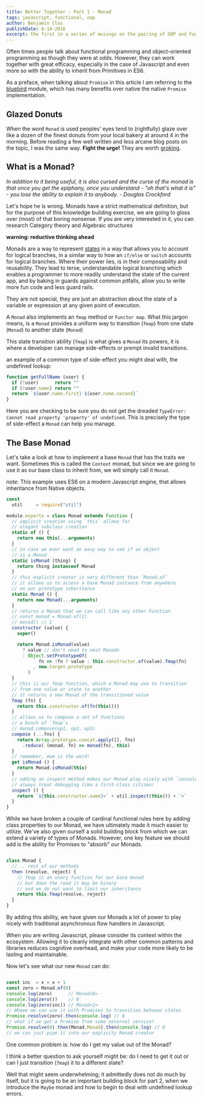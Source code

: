 ```yaml
---
title: Better Together - Part 1 - Monad
tags: javascript, functional, oop
author: Benjamin Clos
publishDate: 8-14-2016
excerpt: the first in a series of musings on the pairing of OOP and Functional programming. Beginning with jargon destructuring and building a base Monad.
---
```


Often times people talk about functional programming and object-oriented programming as though they were at odds.  However, they can work together with great efficacy, especially in the case of Javascript and even more so with the ability to inherit from Primitives in ES6.

As a preface, when talking about `Promise` in this article I am referring to the [bluebird](http://bluebirdjs.com/) module, which has many benefits over native the native `Promise` implementation.

## Glazed Donuts

When the word `Monad` is used peoples' eyes tend to (rightfully) glaze over like a dozen of the finest donuts from your local bakery at around 4 in the morning.  Before reading a few well written and less arcane blog posts on the topic, I was the same way.  **Fight the urge!**  They are worth [groking](https://en.wikipedia.org/wiki/Grok).

## What is a Monad?

*In addition to it being useful, it is also cursed and the curse of the monad is that once you get the epiphany, once you understand - "oh that's what it is" - you lose the ability to explain it to anybody.*
*- Douglas Crockford*

Let's hope he is wrong.  Monads have a strict mathematical definition, but for the purpose of this knowledge building exercise, we are going to gloss over (most) of that boring nonsense.  If you are very interested in it, you can research Category theory and Algebraic structures

**warning: reductive thinking ahead** 

Monads are a way to represent [states](https://en.wikipedia.org/wiki/State_(computer_science)#Program_state) in a way that allows you to account for logical branches, in a similar way to how an `if/else` or `switch` accounts for logical branches.  Where their power lies, is in their composability and reusability.  They lead to terse, understandable logical branching which enables a programmer to more readily understand the state of the current app, and by baking in guards against common pitfalls, allow you to write more fun code and less guard rails.

They are not special, they are just an abstraction about the state of a variable or expression at any given point of execution.

A `Monad` also implements an `fmap` method or `Functor map`.  What this jargon means, is a `Monad` provides a uniform way to transition (`fmap`) from one state (`Monad`) to another state (`Monad`)

This state transition ability (`fmap`) is what gives a `Monad` its powers, it is where a developer can manage side-effects or prempt invalid transitions.

an example of a common type of side-effect you might deal with, the undefined lookup:

```javascript
function getFullName (user) {
  if (!user)      return ""
  if (!user.name) return ""
  return `${user.name.first} ${user.name.second}`
}
```

Here you are checking to be sure you do not get the dreaded `TypeError: Cannot read property 'property' of undefined`.  This is precisely the type of side-effect a `Monad` can help you manage.

## The Base Monad

Let's take a look at how to implement a base `Monad` that has the traits we want.  Sometimes this is called the `Context` monad, but since we are going to use it as our base class to inherit from, we will simply call it `Monad`. 

*note*: This example uses ES6 on a modern Javascript engine, that allows inheritance from Native objects.

```javascript
const
  util     = require("util")

module.exports = class Monad extends Function {
  // implicit creation using `this` allows for
  // elegant subclass creation
  static of () {
    return new this(...arguments)
  }
  // in case we ever want an easy way to see if an object
  // is a Monad
  static isMonad (thing) {
    return thing instanceof Monad
  }
  // this explicit creator is very different than `Monad.of`
  // it allows us to access a base Monad instance from anywhere
  // on our prototype inheritance
  static Monad () {
    return new Monad(...arguments)
  }
  // returns a Monad that we can call like any other Function
  // const monad = Monad.of(1)
  // monad() // 1
  constructor (value) {
    super()

    return Monad.isMonad(value)
      ? value // don't need to nest Monads
      : Object.setPrototypeOf( 
            fn => !fn ? value : this.constructor.of(value).fmap(fn)
          , new.target.prototype
        )
  }
  // this is our fmap function, which a Monad may use to transition
  // from one value or state to another
  // it returns a new Monad of the transitioned value
  fmap (fn) {
    return this.constructor.of(fn(this()))
  }
  // allows us to compose a set of functions 
  // a bunch of `fmap`s
  // monad.compose(op1, op2, op3)
  compose (...fns) {
    return Array.prototype.concat.apply([], fns)
      .reduce( (monad, fn) => monad(fn), this)
  }
  // remember, mum is the word!
  get isMonad () {
    return Monad.isMonad(this)
  }
  // adding an inspect method makes our Monad play nicely with `console.log`
  // always treat debugging like a first-class citizen!
  inspect () {
    return `${this.constructor.name}<` + util.inspect(this()) + `>`
  }
}
```

While we have broken a couple of cardinal functional rules here by adding class properties to our Monad, we have ultimately made it much easier to utilize.  We've also given ourself a solid building block from which we can extend a variety of types of Monads.  However, one key feature we should add is the ability for Promises to "absorb" our Monads.

```javascript

class Monad {
  //... rest of our methods
  then (resolve, reject) {
    // fmap is an unary function for our base monad
    // but down the road it may be binary
    // and we do not want to limit our inheritance
    return this.fmap(resolve, reject)
  }
}

```

By adding this ability, we have given our Monads a lot of power to play nicely with traditional asynchronous flow handlers in Javascript.

When you are writing Javascript, please consider its context within the ecosystem.  Allowing it to cleanly integrate with other common patterns and libraries reduces cognitive overhead, and make your code more likely to be lasting and maintainable.

Now let's see what our new `Monad` can do:

```javascript

const inc  = x = x + 1
const zero = Monad.of(0)
console.log(zero)      // Monad<0>
console.log(zero())    // 0
console.log(zero(inc)) // Monad<1>
// Wheee we can use it with Promises to transition between states
Promise.resolve(zero).then(console.log) // 0
// what if we get a Promise from some external service?
Promise.resolve(0).then(Monad.Monad).then(console.log) // 0
// we can just pipe it into our explicity Monad creator
```

One common problem is: how do I get my value out of the Monad?

I think a better question to ask yourself might be: do I need to get it out or can I just transition (`fmap`) it to a different state?

Well that might seem underwhelming; it admittedly does not do much by itself, but it is going to be an important building block for part 2, when we introduce the `Maybe` monad and how to begin to deal with undefined lookup errors.